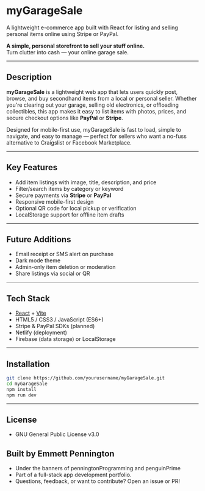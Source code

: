 # myGarageSale

A lightweight e-commerce app built with React for listing and selling personal items online using Stripe or PayPal.

**A simple, personal storefront to sell your stuff online.**  
Turn clutter into cash — your online garage sale.

---

## Description

**myGarageSale** is a lightweight web app that lets users quickly post, browse, and buy secondhand items from a local or personal seller. Whether you're clearing out your garage, selling old electronics, or offloading collectibles, this app makes it easy to list items with photos, prices, and secure checkout options like **PayPal** or **Stripe**.

Designed for mobile-first use, myGarageSale is fast to load, simple to navigate, and easy to manage — perfect for sellers who want a no-fuss alternative to Craigslist or Facebook Marketplace.

---

## Key Features

- Add item listings with image, title, description, and price  
- Filter/search items by category or keyword  
- Secure payments via **Stripe** or **PayPal**  
- Responsive mobile-first design  
- Optional QR code for local pickup or verification  
- LocalStorage support for offline item drafts

---

## Future Additions

- Email receipt or SMS alert on purchase  
- Dark mode theme  
- Admin-only item deletion or moderation  
- Share listings via social or QR

---

## Tech Stack

- [React](https://react.dev/) + [Vite](https://vitejs.dev/)
- HTML5 / CSS3 / JavaScript (ES6+)
- Stripe & PayPal SDKs (planned)
- Netlify (deployment)
- Firebase (data storage) or LocalStorage

---

## Installation

```bash
git clone https://github.com/yourusername/myGarageSale.git
cd myGarageSale
npm install
npm run dev
```

---

## License
- GNU General Public License v3.0

## Built by Emmett Pennington
- Under the banners of penningtonProgramming and penguinPrime
- Part of a full-stack app development portfolio.
- Questions, feedback, or want to contribute? Open an issue or PR!
